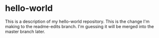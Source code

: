 # hello-world
This is a description of my hello-world repository.
This is the change I'm making to the readme-edits branch.
I'm guessing it will be merged into the master branch later.
